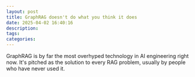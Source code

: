 ```yaml
---
layout: post
title: GraphRAG doesn't do what you think it does
date: 2025-04-02 16:40:16
description: 
tags: 
categories: 
---
```


GraphRAG is by far the most overhyped technology in AI engineering right now. It's pitched as the solution to every RAG problem, usually by people who have never used it.
